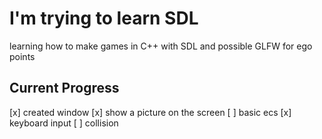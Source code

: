 # I'm trying to learn SDL

learning how to make games in C++ with SDL and possible GLFW for ego points

## Current Progress

[x] created window
[x] show a picture on the screen
[ ] basic ecs
[x] keyboard input
[ ] collision
